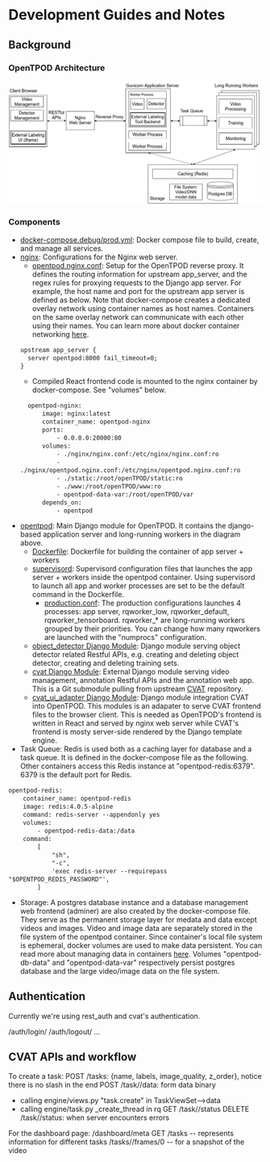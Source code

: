# Development Guides and Notes

## Background

### OpenTPOD Architecture

![OpenTPOD Architecture](tpod-arch.png)

### Components

* [docker-compose.debug/prod.yml](../docker-compose.prod.yml): Docker compose file to build, create, and manage all services.
* [nginx](../nginx): Configurations for the Nginx web server. 
  * [opentpod.nginx.conf](../nginx/opentpod.nginx.conf): Setup for the OpenTPOD reverse proxy. It defines the routing information for upstream app_server, and the regex rules for proxying requests to the Django app server. For example, the host name and port for the upstream app server is defined as below. Note that docker-compose creates a dedicated overlay network using container names as host names. Containers on the same overlay network can communicate with each other using their names. You can learn more about docker container networking [here](https://docs.docker.com/compose/networking/).
  ```
  upstream app_server {
    server opentpod:8000 fail_timeout=0;
  }
  ```
  * Compiled React frontend code is mounted to the nginx container by docker-compose. See "volumes" below.
  ```
    opentpod-nginx:
        image: nginx:latest
        container_name: opentpod-nginx
        ports:
            - 0.0.0.0:20000:80
        volumes:
            - ./nginx/nginx.conf:/etc/nginx/nginx.conf:ro
            - ./nginx/opentpod.nginx.conf:/etc/nginx/opentpod.nginx.conf:ro
            - ./static:/root/openTPOD/static:ro
            - ./www:/root/openTPOD/www:ro
            - opentpod-data-var:/root/openTPOD/var
        depends_on:
            - opentpod
  ```
* [opentpod](../opentpod): Main Django module for OpenTPOD. It contains the django-based application server and long-running workers in the diagram above.
  * [Dockerfile](../Dockerfile): Dockerfile for building the container of app server + workers
  * [supervisord](../supervisord): Supervisord configuration files that launches the app server + workers inside the opentpod container. Using supervisord to launch all app and worker processes are set to be the default command in the Dockerfile.
    * [production.conf](../supervisord/production.conf): The production configurations launches 4 processes: app server, rqworker_low, rqworker_default, rqworker_tensorboard. rqworker_* are long-running workers grouped by their priorities. You can change how many rqworkers are launched with the "numprocs" configuration.
  * [object_detector Django Module](../opentpod/object_detector): Django module serving object detector related Restful APIs, e.g. creating and deleting object detector, creating and deleting training sets.
  * [cvat Django Module](../cvat): External Django module serving video management, annotation Restful APIs and the annotation web app. This is a Git submodule pulling from upstream [CVAT](https://github.com/opencv/cvat) repository.
  * [cvat_ui_adapter Django Module](../opentpod/cvat_ui_adapter): Django module integration CVAT into OpenTPOD. This modules is an adapater to serve CVAT frontend files to the browser client. This is needed as OpenTPOD's frontend is written in React and served by nginx web server while CVAT's frontend is mosty server-side rendered by the Django template engine.
* Task Queue: Redis is used both as a caching layer for database and a task queue. It is defined in the docker-compose file as the following. Other containers access this Redis instance at "opentpod-redis:6379". 6379 is the default port for Redis.
```
opentpod-redis:
    container_name: opentpod-redis
    image: redis:4.0.5-alpine
    command: redis-server --appendonly yes
    volumes:
        - opentpod-redis-data:/data
    command:
        [
            "sh",
            "-c",
            'exec redis-server --requirepass "$OPENTPOD_REDIS_PASSWORD"',
        ]
```
* Storage: A postgres database instance and a database management web frontend (adminer) are also created by the docker-compose file. They serve as the permanent storage layer for medata and data except videos and images. Video and image data are separately stored in the file system of the opentpod container. Since container's local file system is ephemeral, docker volumes are used to make data persistent. You can read more about managing data in containers [here](https://docs.docker.com/storage/). Volumes "opentpod-db-data" and "opentpod-data-var" respectively persist postgres database and the large video/image data on the file system.

## Authentication

Currently we're using rest_auth and cvat's authentication.

/auth/login/
/auth/logout/
...

## CVAT APIs and workflow

To create a task:
POST /tasks: {name, labels, image_quality, z_order}, notice there is no slash in the end
POST /task/<pk>/data: form data binary
  * calling engine/views.py "task.create" in TaskViewSet-->data
  * calling engine/task.py _create_thread in rq
GET /task/<pk>/status 
DELETE /task/<pk>/status: when server encounters errors

For the dashboard page:
/dashboard/meta
GET /tasks -- represents information for different tasks
/tasks/<task id>/frames/0 -- for a snapshot of the video
